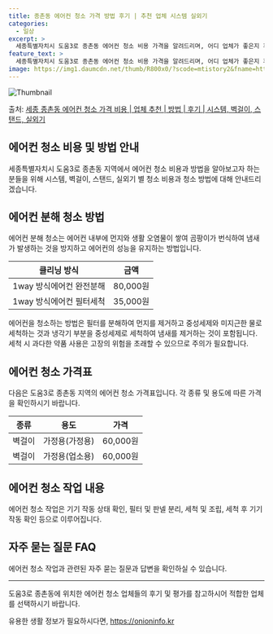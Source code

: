 ```yaml
---
title: 종촌동 에어컨 청소 가격 방법 후기 | 추천 업체 시스템 실외기
categories:
  - 일상
excerpt: >
  세종특별자치시 도움3로 종촌동 에어컨 청소 비용 가격을 알려드리며, 어디 업체가 좋은지 후기를 통해 알아보겠습니다. 현재 글에서는 시스템, 벽걸이, 스탠드, 실외기 각각에 대해 청소 비용이 나와 있으니 참고하시면 되겠습니다. 에어컨 분해 청소 방법 보기 👈 클릭셀프 에어컨 청소 방법 보기👈 클릭도움3로 종촌동 에어컨 청소 비용시스템에어컨 방식클리닝방식금액1way 방식에어컨 완전분해80,000원1way 방식에어컨 필터세척35,000원2way 방식에어컨 완전분해90,000원2way 방식에어컨 필터세척35,000원4way 방식에어컨 완전분해120,000원4way 방식에어컨 필터세척35,000원원형방식에어컨 완전분해140,000원원형방식에어컨 필터세척35,000원에어컨 청소 견적 샘플 보기 👈 클릭에어컨 냄새의..
feature_text: >
  세종특별자치시 도움3로 종촌동 에어컨 청소 비용 가격을 알려드리며, 어디 업체가 좋은지 후기를 통해 알아보겠습니다. 현재 글에서는 시스템, 벽걸이, 스탠드, 실외기 각각에 대해 청소 비용이 나와 있으니 참고하시면 되겠습니다. 에어컨 분해 청소 방법 보기 👈 클릭셀프 에어컨 청소 방법 보기👈 클릭도움3로 종촌동 에어컨 청소 비용시스템에어컨 방식클리닝방식금액1way 방식에어컨 완전분해80,000원1way 방식에어컨 필터세척35,000원2way 방식에어컨 완전분해90,000원2way 방식에어컨 필터세척35,000원4way 방식에어컨 완전분해120,000원4way 방식에어컨 필터세척35,000원원형방식에어컨 완전분해140,000원원형방식에어컨 필터세척35,000원에어컨 청소 견적 샘플 보기 👈 클릭에어컨 냄새의..
image: https://img1.daumcdn.net/thumb/R800x0/?scode=mtistory2&fname=https%3A%2F%2Fblog.kakaocdn.net%2Fdn%2FD7Zpw%2FbtsHv92wfDM%2FeEs7ViBZjHlz2QmmjYFxuk%2Fimg.webp
---
```


![Thumbnail](https://img1.daumcdn.net/thumb/R800x0/?scode=mtistory2&fname=https%3A%2F%2Fblog.kakaocdn.net%2Fdn%2FD7Zpw%2FbtsHv92wfDM%2FeEs7ViBZjHlz2QmmjYFxuk%2Fimg.webp)

<p>출처: <a href="https://onioninfo.kr/entry/%EC%84%B8%EC%A2%85-%EC%A2%85%EC%B4%8C%EB%8F%99-%EC%97%90%EC%96%B4%EC%BB%A8-%EC%B2%AD%EC%86%8C-%EA%B0%80%EA%B2%A9-%EB%B9%84%EC%9A%A9-%EC%97%85%EC%B2%B4-%EC%B6%94%EC%B2%9C-%EB%B0%A9%EB%B2%95-%ED%9B%84%EA%B8%B0-%EC%8B%9C%EC%8A%A4%ED%85%9C-%EB%B2%BD%EA%B1%B8%EC%9D%B4-%EC%8A%A4%ED%83%A0%EB%93%9C-%EC%8B%A4%EC%99%B8%EA%B8%B0" rel="dofollow">세종 종촌동 에어컨 청소 가격 비용 | 업체 추천 | 방법 | 후기 | 시스템, 벽걸이, 스탠드, 실외기</a> </p>

## 에어컨 청소 비용 및 방법 안내

세종특별자치시 도움3로 종촌동 지역에서 에어컨 청소 비용과 방법을 알아보고자 하는 분들을 위해 시스템, 벽걸이, 스탠드, 실외기 별 청소
비용과 청소 방법에 대해 안내드리겠습니다.

## 에어컨 분해 청소 방법

에어컨 분해 청소는 에어컨 내부에 먼지와 생활 오염물이 쌓여 곰팡이가 번식하여 냄새가 발생하는 것을 방지하고 에어컨의 성능을 유지하는
방법입니다.

클리닝 방식 | 금액  
---|---  
1way 방식에어컨 완전분해 | 80,000원  
1way 방식에어컨 필터세척 | 35,000원  
  
에어컨을 청소하는 방법은 필터를 분해하여 먼지를 제거하고 중성세제와 미지근한 물로 세척하는 것과 냉각기 부분을 중성세제로 세척하여 냄새를
제거하는 것이 포함됩니다. 세척 시 과다한 약품 사용은 고장의 위험을 초래할 수 있으므로 주의가 필요합니다.

## 에어컨 청소 가격표

다음은 도움3로 종촌동 지역의 에어컨 청소 가격표입니다. 각 종류 및 용도에 따른 가격을 확인하시기 바랍니다.

종류 | 용도 | 가격  
---|---|---  
벽걸이 | 가정용(가정용) | 60,000원  
벽걸이 | 가정용(업소용) | 60,000원  
  
## 에어컨 청소 작업 내용

에어컨 청소 작업은 기기 작동 상태 확인, 필터 및 판넬 분리, 세척 및 조립, 세척 후 기기 작동 확인 등으로 이루어집니다.

## 자주 묻는 질문 FAQ

에어컨 청소 작업과 관련된 자주 묻는 질문과 답변을 확인하실 수 있습니다.

* * *

도움3로 종촌동에 위치한 에어컨 청소 업체들의 후기 및 평가를 참고하시어 적합한 업체를 선택하시기 바랍니다.

 

유용한 생활 정보가 필요하시다면, <a href="https://onioninfo.kr" rel="dofollow">https://onioninfo.kr</a>


